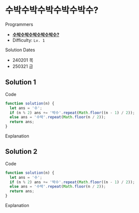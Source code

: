 # 수박수박수박수박수박수?

Programmers

- **[수박수박수박수박수박수?](https://school.programmers.co.kr/learn/courses/30/lessons/12922)**
- Difficulty: `Lv. 1`

Solution Dates

- 240201 목
- 250321 금

## Solution 1

Code

```javascript
function solution(n) {
  let ans = '수';
  if (n % 2) ans += '박수'.repeat(Math.floor((n - 1) / 2));
  else ans = '수박'.repeat(Math.floor(n / 2));
  return ans;
}
```

Explanation

## Solution 2

Code

```javascript
function solution(n) {
  let ans = '수';
  if (n % 2) ans += '박수'.repeat(Math.floor((n - 1) / 2));
  else ans = '수박'.repeat(Math.floor(n / 2));
  return ans;
}
```

Explanation
